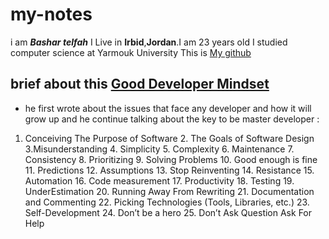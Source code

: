 # my-notes
i am **_Bashar telfah_** I Live in **Irbid**,**Jordan**.I am 23 years old I studied computer science at Yarmouk University This is [My github](https://github.com/Bashra99)
## brief about  this [Good Developer Mindset](https://www.freecodecamp.org/news/learn-the-fundamentals-of-a-good-developer-mindset-in-15-minutes-81321ab8a682/)
* he first wrote about the issues that face any developer and how it will grow up 
and he continue talking about the key to be master developer :
1. Conceiving The Purpose of Software 2. The Goals of Software Design 3.Misunderstanding 4. Simplicity 5. Complexity 6. Maintenance 7. Consistency 8. Prioritizing 9. Solving Problems 10. Good enough is fine 11. Predictions 12. Assumptions 13. Stop Reinventing 14. Resistance 15. Automation 16. Code measurement 17. Productivity 18. Testing 19. UnderEstimation 20. Running Away From Rewriting 21. Documentation and Commenting 22. Picking Technologies (Tools, Libraries, etc.) 23. Self-Development 24. Don’t be a hero 25. Don’t Ask Question  Ask For Help





















